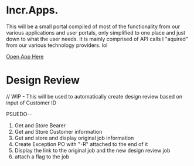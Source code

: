 # Incr.Apps.
This will be a small portal compiled of most of the functionality from our various applications and user portals, only simplified to one place and just down to what the user needs. It is mainly comprised of API calls I "aquired" from our various technology providers. lol


[Open App Here](https://jwilly117.github.io/Incr.Apps/views/CreateLead.html)





# Design Review
// WIP - This will be used to automatically create design review based on input of Customer ID 

PSUEDO--

1. Get and Store Bearer
2. Get and Store Customer information
3. Get and store and display original job information
4. Create Exception PO with "-R" attached to the end of it
5. Display the link to the original job and the new design review job
6. attach a flag to the job